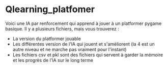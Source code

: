 # Qlearning_platfomer
Voici une IA par renforcement qui apprend à jouer à un platformer pygame basique.
Il y a plusieurs fichiers, mais vous trouverez : 
- La version du platformer jouable
- Les différentes version de l'IA qui jouent et s'améliorent (la 4 est un autre niveau et ne marche pas vraiment pour l'instant)
- Les fichiers csv et pkl sont des fichiers qui servent à garder la mémoire et les progrès de l'IA sur le long terme
